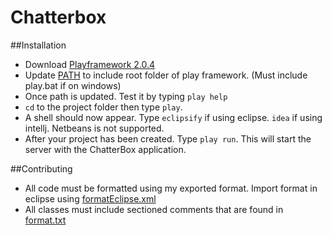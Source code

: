 Chatterbox
==============

##Installation

- Download [Playframework 2.0.4](http://download.playframework.org/releases/play-2.0.4.zip)
- Update [PATH](http://java.com/en/download/help/path.xml) to include root folder of play framework. (Must include play.bat if on windows)
- Once path is updated. Test it by typing `play help`
- `cd` to the project folder then type `play`. 
- A shell should now appear. Type `eclipsify` if using eclipse. `idea` if using intellj. Netbeans is not supported.
- After your project has been created. Type `play run`. This will start the server with the ChatterBox application.

##Contributing

- All code must be formatted using my exported format. Import format in eclipse using [formatEclipse.xml](Web-Chatterbox/blob/master/app/eclipseFormat.xml)
- All classes must include sectioned comments that are found in [format.txt](Web-Chatterbox/blob/master/app/format.txt)